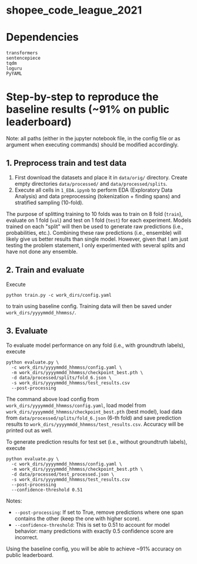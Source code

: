 # shopee_code_league_2021

# Dependencies
```
transformers
sentencepiece
tqdm
loguru
PyYAML
```

# Step-by-step to reproduce the baseline results (~91% on public leaderboard)

Note: all paths (either in the jupyter notebook file, in the config file or as argument when executing commands) should be modified accordingly.

## 1. Preprocess train and test data

1. First download the datasets and place it in `data/orig/` directory. Create empty directories `data/processed/` and `data/processed/splits`.
2. Execute all cells in `1_EDA.ipynb` to perform EDA (Exploratory Data Analysis) and data preprocessing (tokenization + finding spans) and stratified sampling (10-fold).

The purpose of splitting training to 10 folds was to train on 8 fold (`train`), evaluate on 1 fold (`val`) and test on 1 fold (`test`) for each experiment. Models trained on each "split" will then be used to generate raw predictions (i.e., probabilities, etc.). Combining these raw predictions (i.e., ensemble) will likely give us better results than single model.
However, given that I am just testing the problem statement, I only experimented with several splits and have not done any ensemble.

## 2. Train and evaluate
Execute
```
python train.py -c work_dirs/config.yaml
```
to train using baseline config. Training data will then be saved under `work_dirs/yyyymmdd_hhmmss/`.

## 3. Evaluate

To evaluate model performance on any fold (i.e., with groundtruth labels), execute
```
python evaluate.py \
  -c work_dirs/yyyymmdd_hhmmss/config.yaml \
  -m work_dirs/yyyymmdd_hhmmss/checkpoint_best.pth \
  -d data/processed/splits/fold_6.json \
  -s work_dirs/yyyymmdd_hhmmss/test_results.csv
  --post-processing
```
The command above load config from `work_dirs/yyyymmdd_hhmmss/config.yaml`, load model from `work_dirs/yyyymmdd_hhmmss/checkpoint_best.pth` (best model), load data from `data/processed/splits/fold_6.json` (6-th fold) and save prediction results to `work_dirs/yyyymmdd_hhmmss/test_results.csv`. Accuracy will be printed out as well.

To generate prediction results for test set (i.e., without groundtruth labels), execute
```
python evaluate.py \
  -c work_dirs/yyyymmdd_hhmmss/config.yaml \
  -m work_dirs/yyyymmdd_hhmmss/checkpoint_best.pth \
  -d data/processed/test_processed.json \
  -s work_dirs/yyyymmdd_hhmmss/test_results.csv
  --post-processing
  --confidence-threshold 0.51
```
Notes:
- `--post-processing`: If set to True, remove predictions where one span contains the other (keep the one with higher score).
- `--confidence-threshold`: This is set to 0.51 to account for model behavior: many predictions with exactly 0.5 confidence score are incorrect.

Using the baseline config, you will be able to achieve ~91% accuracy on public leaderboard.
